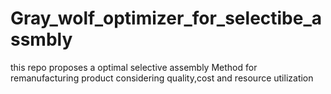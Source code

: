 # Gray_wolf_optimizer_for_selectibe_assmbly
this repo proposes a optimal selective assembly Method for remanufacturing  product considering quality,cost and resource utilization
